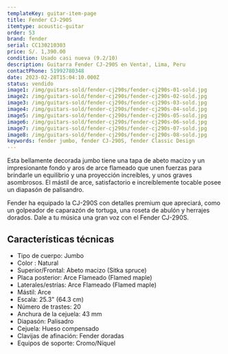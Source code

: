 ```yaml
---
templateKey: guitar-item-page
title: Fender CJ-290S
itemtype: acoustic-guitar
order: 53
brand: fender
serial: CC130210303
price: S/. 1,390.00
condition: Usado casi nueva (9.2/10)
description: Guitarra Fender CJ-290S en Venta!, Lima, Peru
contactPhone: 51992780348
date: 2023-02-28T15:04:10.000Z
status: vendido
image1: /img/guitars-sold/fender-cj290s/fender-cj290s-01-sold.jpg
image2: /img/guitars-sold/fender-cj290s/fender-cj290s-02-sold.jpg
image3: /img/guitars-sold/fender-cj290s/fender-cj290s-03-sold.jpg
image4: /img/guitars-sold/fender-cj290s/fender-cj290s-04-sold.jpg
image5: /img/guitars-sold/fender-cj290s/fender-cj290s-05-sold.jpg
image6: /img/guitars-sold/fender-cj290s/fender-cj290s-06-sold.jpg
image7: /img/guitars-sold/fender-cj290s/fender-cj290s-07-sold.jpg
image8: /img/guitars-sold/fender-cj290s/fender-cj290s-08-sold.jpg
keywords: fender jumbo, fender CJ-290S, fender Classic Design
---
```

Esta bellamente decorada jumbo tiene una tapa de abeto macizo y un impresionante fondo y aros de arce flameado que unen fuerzas para brindarle un equilibrio y una proyección increíbles, y unos graves asombrosos. El mástil de arce, satisfactorio e increíblemente tocable posee un diapasón de palisandro.

Fender ha equipado la CJ-290S con detalles premium que apreciará, como un golpeador de caparazón de tortuga, una roseta de abulón y herrajes dorados. Dale a tu música una gran voz con el Fender CJ-290S.

## Características técnicas

* Tipo de cuerpo: Jumbo
* Color : Natural
* Superior/Frontal: Abeto macizo (Sitka spruce)
* Placa posterior: Arce Flameado (Flamed maple)
* Laterales/estrías: Arce Flameado (Flamed maple)
* Mástil: Arce
* Escala: 25.3" (64.3 cm)
* Número de trastes: 20
* Anchura de la cejuela: 43 mm
* Diapasón: Palisadro
* Cejuela: Hueso compensado
* Clavijas de afinación: Fender doradas
* Equipos de soporte: Cromo/Níquel

